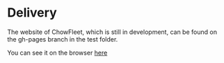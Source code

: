 # Delivery

The website of ChowFleet, which is still in development, can be found on the gh-pages branch in the test folder.

You can see it on the browser [here](http://mikeal114.github.io/Delivery/test/ordernow.html)
